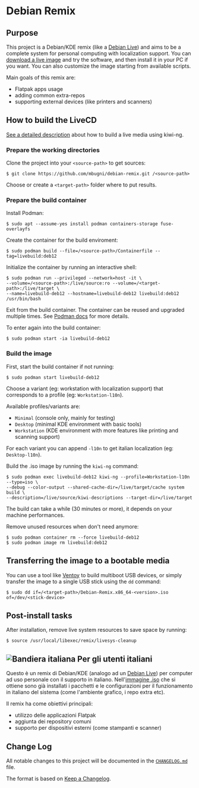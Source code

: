 # Debian Remix

## Purpose
This project is a Debian/KDE remix (like a [Debian Live][01]) and aims to be a complete system for personal computing with localization support. You can [download a live image][02] and try the software, and then install it in your PC if you want.
You can also customize the image starting from available scripts.

Main goals of this remix are:
* Flatpak apps usage
* adding common extra-repos
* supporting external devices (like printers and scanners)

## How to build the LiveCD
[See a detailed description][03] about how to build a live media using kiwi-ng.

### Prepare the working directories
Clone the project into your `<source-path>` to get sources:

```shell
$ git clone https://github.com/mbugni/debian-remix.git /<source-path>
```

Choose or create a `<target-path>` folder where to put results.

### Prepare the build container
Install Podman:

```shell
$ sudo apt --assume-yes install podman containers-storage fuse-overlayfs
```

Create the container for the build enviroment:

```shell
$ sudo podman build --file=/<source-path>/Containerfile --tag=livebuild:deb12
```

Initialize the container by running an interactive shell:

```shell
$ sudo podman run --privileged --network=host -it \
--volume=/<source-path>:/live/source:ro --volume=/<target-path>:/live/target \
--name=livebuild-deb12 --hostname=livebuild-deb12 livebuild:deb12 /usr/bin/bash
```

Exit from the build container. The container can be reused and upgraded multiple times.
See [Podman docs][06] for more details.

To enter again into the build container:

```shell
$ sudo podman start -ia livebuild-deb12
```

### Build the image
First, start the build container if not running:

```shell
$ sudo podman start livebuild-deb12
```

Choose a variant (eg: workstation with localization support) that corresponds to a profile (eg: `Workstation-l10n`).

Available profiles/variants are:
* `Minimal` (console only, mainly for testing)
* `Desktop` (minimal KDE environment with basic tools)
* `Workstation` (KDE environment with more features like printing and scanning support)

For each variant you can append `-l10n` to get italian localization (eg: `Desktop-l10n`).

Build the .iso image by running the `kiwi-ng` command:

```shell
$ sudo podman exec livebuild-deb12 kiwi-ng --profile=Workstation-l10n --type=iso \
--debug --color-output --shared-cache-dir=/live/target/cache system build \
--description=/live/source/kiwi-descriptions --target-dir=/live/target
```

The build can take a while (30 minutes or more), it depends on your machine performances.

Remove unused resources when don't need anymore:

```shell
$ sudo podman container rm --force livebuild-deb12
$ sudo podman image rm livebuild:deb12
```

## Transferring the image to a bootable media
You can use a tool like [Ventoy][07] to build multiboot USB devices, or simply transfer the image to a single
USB stick using the `dd` command:

```shell
$ sudo dd if=/<target-path>/Debian-Remix.x86_64-<version>.iso of=/dev/<stick-device>
```

## Post-install tasks
After installation, remove live system resources to save space by running:

```shell
$ source /usr/local/libexec/remix/livesys-cleanup
```

## ![Bandiera italiana][04] Per gli utenti italiani
Questo è un remix di Debian/KDE (analogo ad un [Debian Live][01]) per computer ad uso personale con il supporto in italiano. Nell'[immagine .iso][02] che si ottiene sono già installati i pacchetti e le configurazioni per il funzionamento in italiano del sistema (come l'ambiente grafico, i repo extra etc).

Il remix ha come obiettivi principali:
* utilizzo delle applicazioni Flatpak
* aggiunta dei repository comuni
* supporto per dispositivi esterni (come stampanti e scanner)

## Change Log
All notable changes to this project will be documented in the [`CHANGELOG.md`](CHANGELOG.md) file.

The format is based on [Keep a Changelog][05].

[01]: https://www.debian.org/devel/debian-live/
[02]: https://github.com/mbugni/debian-remix/releases
[03]: https://osinside.github.io/kiwi
[04]: http://flagpedia.net/data/flags/mini/it.png
[05]: https://keepachangelog.com/
[06]: https://docs.podman.io/
[07]: https://www.ventoy.net/